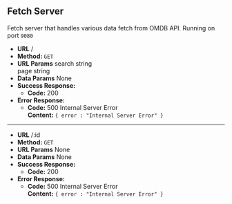 **Fetch Server**
----
Fetch server that handles various data fetch from OMDB API. Running on port `9080`

* **URL**
  /
* **Method:**
  `GET`
*  **URL Params**
    search string <br />
    page string
* **Data Params**
    None
* **Success Response:**
  * **Code:** 200 <br />
* **Error Response:**
  * **Code:** 500 Internal Server Error <br />
    **Content:** `{ error : "Internal Server Error" }`
----
* **URL**
  /:id
* **Method:**
  `GET`
*  **URL Params**
    None
* **Data Params**
    None
* **Success Response:**
  * **Code:** 200 <br />
* **Error Response:**
  * **Code:** 500 Internal Server Error <br />
    **Content:** `{ error : "Internal Server Error" }`
